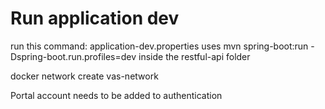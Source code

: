 # Run application dev 
run this command: 
application-dev.properties uses mvn spring-boot:run -Dspring-boot.run.profiles=dev
inside the restful-api folder 


docker network create vas-network

Portal account needs to be added to authentication